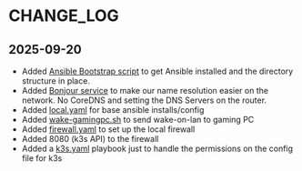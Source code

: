 # CHANGE_LOG

## 2025-09-20

- Added [Ansible Bootstrap script](scripts/bootstrap-ansible.sh) to get Ansible installed and the directory structure in place.
- Added [Bonjour service](ansible/playbooks/bonjour.yaml) to make our name resolution easier on the network. No CoreDNS and setting the DNS Servers on the router.
- Added [local.yaml](ansible/playbooks/local.yaml) for base ansible installs/config
- Added [wake-gamingpc.sh](scripts/wake-gamingpc.sh) to send wake-on-lan to gaming PC
- Added [firewall.yaml](ansible/playbooks/firewall.yaml) to set up the local firewall
- Added 8080 (k3s API) to the firewall
- Added a [k3s.yaml](ansible/playbooks/k3s.yaml) playbook just to handle the permissions on the config file for k3s